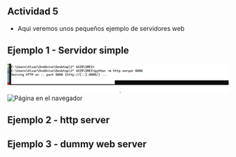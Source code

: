 ## Actividad 5
- Aqui veremos unos pequeños ejemplo de servidores web
## Ejemplo 1 - Servidor simple
![Servidor corriendo en consola](Captura_eje1.png)
![Página en el navegador]()

## Ejemplo 2 - http server
## Ejemplo 3 - dummy web server
